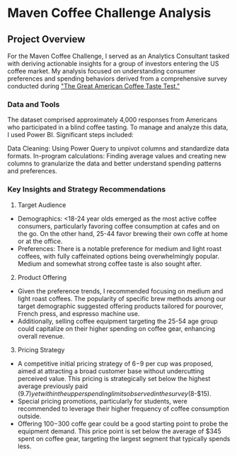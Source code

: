 # Maven Coffee Challenge Analysis

## Project Overview

For the Maven Coffee Challenge, I served as an Analytics Consultant tasked with deriving actionable insights for a group of investors entering the US coffee market. My analysis focused on understanding consumer preferences and spending behaviors derived from a comprehensive survey conducted during ["The Great American Coffee Taste Test."](https://www.youtube.com/watch?v=bMOOQfeloH0)

### Data and Tools
The dataset comprised approximately 4,000 responses from Americans who participated in a blind coffee tasting. To manage and analyze this data, I used Power BI. Significant steps included:

Data Cleaning: Using Power Query to unpivot columns and standardize data formats.
In-program calculations: Finding average values and creating new columns to granularize the data and better understand spending patterns and preferences.

### Key Insights and Strategy Recommendations

1. Target Audience
 * Demographics: <18-24 year olds emerged as the most active coffee consumers, particularly favoring coffee consumption at cafes and on the go. On the other hand, 25-44 favor brewing their own coffe at home or at the office.
* Preferences: There is a notable preference for medium and light roast coffees, with fully caffeinated options being overwhelmingly popular. Medium and somewhat strong coffee taste is also sought after.

2. Product Offering
  * Given the preference trends, I recommended focusing on medium and light roast coffees. The popularity of specific brew methods among our target demographic suggested offering products tailored for pourover, French press, and espresso machine use.
  * Additionally, selling coffee equipment targeting the 25-54 age group could capitalize on their higher spending on coffee gear, enhancing overall revenue.

3. Pricing Strategy
  * A competitive initial pricing strategy of $6-$9 per cup was proposed, aimed at attracting a broad customer base without undercutting perceived value. This pricing is strategically set below the highest average previously paid ($9.7) yet within the upper spending limits observed in the survey ($8-$15).
  * Special pricing promotions, particularly for students, were recommended to leverage their higher frequency of coffee consumption outside.
  * Offering $100-$300 coffe gear could be a good starting point to probe the equipment demand. This price point is set below the average of $345 spent on coffee gear, targeting the largest segment that typically spends less.

